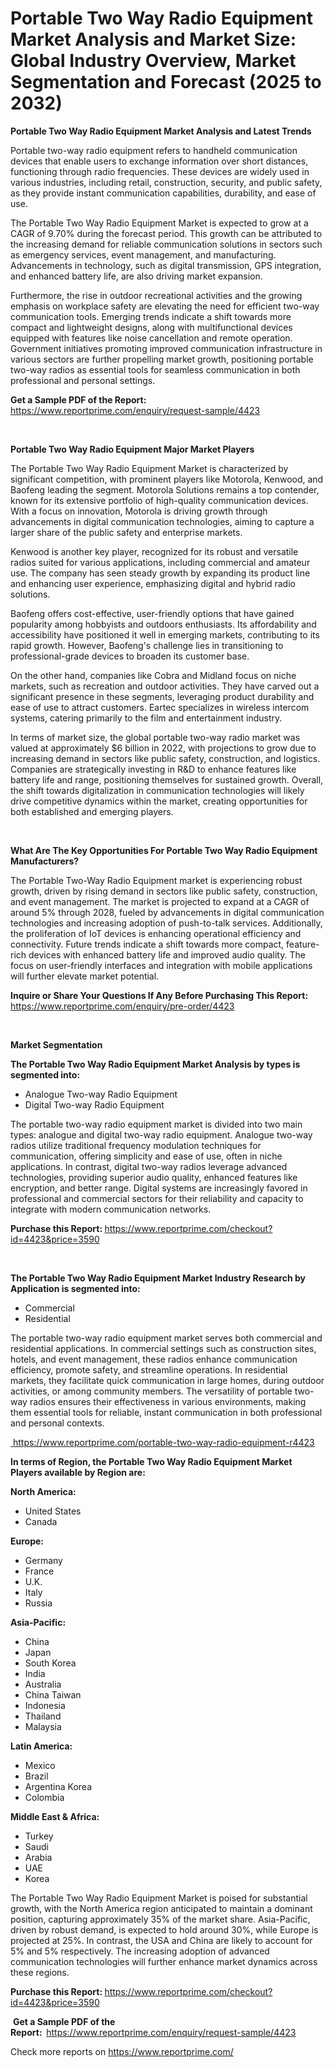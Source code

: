 <p><h1>Portable Two Way Radio Equipment Market Analysis and Market Size: Global Industry Overview, Market Segmentation and Forecast (2025 to 2032)</h1></p><p><strong>Portable Two Way Radio Equipment Market Analysis and Latest Trends</strong></p>
<p><p>Portable two-way radio equipment refers to handheld communication devices that enable users to exchange information over short distances, functioning through radio frequencies. These devices are widely used in various industries, including retail, construction, security, and public safety, as they provide instant communication capabilities, durability, and ease of use.</p><p>The Portable Two Way Radio Equipment Market is expected to grow at a CAGR of 9.70% during the forecast period. This growth can be attributed to the increasing demand for reliable communication solutions in sectors such as emergency services, event management, and manufacturing. Advancements in technology, such as digital transmission, GPS integration, and enhanced battery life, are also driving market expansion.</p><p>Furthermore, the rise in outdoor recreational activities and the growing emphasis on workplace safety are elevating the need for efficient two-way communication tools. Emerging trends indicate a shift towards more compact and lightweight designs, along with multifunctional devices equipped with features like noise cancellation and remote operation. Government initiatives promoting improved communication infrastructure in various sectors are further propelling market growth, positioning portable two-way radios as essential tools for seamless communication in both professional and personal settings.</p></p>
<p><strong>Get a Sample PDF of the Report:&nbsp;</strong> <a href="https://www.reportprime.com/enquiry/request-sample/4423?utm_campaign=3267&utm_medium=2&utm_source=Github&utm_content=ia&utm_term=19032025&utm_id=portable-two-way-radio-equipment">https://www.reportprime.com/enquiry/request-sample/4423</a></p>
<p>&nbsp;</p>
<p><strong>Portable Two Way Radio Equipment Major Market Players</strong></p>
<p><p>The Portable Two Way Radio Equipment Market is characterized by significant competition, with prominent players like Motorola, Kenwood, and Baofeng leading the segment. Motorola Solutions remains a top contender, known for its extensive portfolio of high-quality communication devices. With a focus on innovation, Motorola is driving growth through advancements in digital communication technologies, aiming to capture a larger share of the public safety and enterprise markets.</p><p>Kenwood is another key player, recognized for its robust and versatile radios suited for various applications, including commercial and amateur use. The company has seen steady growth by expanding its product line and enhancing user experience, emphasizing digital and hybrid radio solutions.</p><p>Baofeng offers cost-effective, user-friendly options that have gained popularity among hobbyists and outdoors enthusiasts. Its affordability and accessibility have positioned it well in emerging markets, contributing to its rapid growth. However, Baofeng's challenge lies in transitioning to professional-grade devices to broaden its customer base.</p><p>On the other hand, companies like Cobra and Midland focus on niche markets, such as recreation and outdoor activities. They have carved out a significant presence in these segments, leveraging product durability and ease of use to attract customers. Eartec specializes in wireless intercom systems, catering primarily to the film and entertainment industry.</p><p>In terms of market size, the global portable two-way radio market was valued at approximately $6 billion in 2022, with projections to grow due to increasing demand in sectors like public safety, construction, and logistics. Companies are strategically investing in R&D to enhance features like battery life and range, positioning themselves for sustained growth. Overall, the shift towards digitalization in communication technologies will likely drive competitive dynamics within the market, creating opportunities for both established and emerging players.</p></p>
<p>&nbsp;</p>
<p><strong>What Are The Key Opportunities For Portable Two Way Radio Equipment Manufacturers?</strong></p>
<p><p>The Portable Two-Way Radio Equipment market is experiencing robust growth, driven by rising demand in sectors like public safety, construction, and event management. The market is projected to expand at a CAGR of around 5% through 2028, fueled by advancements in digital communication technologies and increasing adoption of push-to-talk services. Additionally, the proliferation of IoT devices is enhancing operational efficiency and connectivity. Future trends indicate a shift towards more compact, feature-rich devices with enhanced battery life and improved audio quality. The focus on user-friendly interfaces and integration with mobile applications will further elevate market potential.</p></p>
<p><strong>Inquire or Share Your Questions If Any Before Purchasing This Report:</strong> <a href="https://www.reportprime.com/enquiry/pre-order/4423?utm_campaign=3267&utm_medium=2&utm_source=Github&utm_content=ia&utm_term=19032025&utm_id=portable-two-way-radio-equipment">https://www.reportprime.com/enquiry/pre-order/4423</a></p>
<p>&nbsp;</p>
<p><strong>Market Segmentation</strong></p>
<p><strong>The Portable Two Way Radio Equipment Market Analysis by types is segmented into:</strong></p>
<p><ul><li>Analogue Two-way Radio Equipment</li><li>Digital Two-way Radio Equipment</li></ul></p>
<p><p>The portable two-way radio equipment market is divided into two main types: analogue and digital two-way radio equipment. Analogue two-way radios utilize traditional frequency modulation techniques for communication, offering simplicity and ease of use, often in niche applications. In contrast, digital two-way radios leverage advanced technologies, providing superior audio quality, enhanced features like encryption, and better range. Digital systems are increasingly favored in professional and commercial sectors for their reliability and capacity to integrate with modern communication networks.</p></p>
<p><strong>Purchase this Report:&nbsp;</strong><a href="https://www.reportprime.com/checkout?id=4423&price=3590&utm_campaign=3267&utm_medium=2&utm_source=Github&utm_content=ia&utm_term=19032025&utm_id=portable-two-way-radio-equipment">https://www.reportprime.com/checkout?id=4423&price=3590</a></p>
<p>&nbsp;</p>
<p><strong>The Portable Two Way Radio Equipment Market Industry Research by Application is segmented into:</strong></p>
<p><ul><li>Commercial</li><li>Residential</li></ul></p>
<p><p>The portable two-way radio equipment market serves both commercial and residential applications. In commercial settings such as construction sites, hotels, and event management, these radios enhance communication efficiency, promote safety, and streamline operations. In residential markets, they facilitate quick communication in large homes, during outdoor activities, or among community members. The versatility of portable two-way radios ensures their effectiveness in various environments, making them essential tools for reliable, instant communication in both professional and personal contexts.</p></p>
<p><a href="https://www.reportprime.com/portable-two-way-radio-equipment-r4423?utm_campaign=3267&utm_medium=2&utm_source=Github&utm_content=ia&utm_term=19032025&utm_id=portable-two-way-radio-equipment">&nbsp;https://www.reportprime.com/portable-two-way-radio-equipment-r4423</a></p>
<p><strong>In terms of Region, the Portable Two Way Radio Equipment Market Players available by Region are:</strong></p>
<p>
    <p> <strong> North America: </strong>
        <ul>
            <li>United States</li>
            <li>Canada</li>
        </ul>
        </p> 
    <p> <strong> Europe: </strong>
        <ul>
            <li>Germany</li>
            <li>France</li>
            <li>U.K.</li>
            <li>Italy</li>
            <li>Russia</li>
        </ul>
        </p> 
    <p> <strong> Asia-Pacific: </strong>
        <ul>
            <li>China</li>
            <li>Japan</li>
            <li>South Korea</li>
            <li>India</li>
            <li>Australia</li>
            <li>China Taiwan</li>
            <li>Indonesia</li>
            <li>Thailand</li>
            <li>Malaysia</li>
        </ul>
        </p> 
    <p> <strong> Latin America: </strong>
        <ul>
            <li>Mexico</li>
            <li>Brazil</li>
            <li>Argentina Korea</li>
            <li>Colombia</li>
        </ul>
        </p> 
    <p> <strong> Middle East & Africa: </strong>
        <ul>
            <li>Turkey</li>
            <li>Saudi</li>
            <li>Arabia</li>
            <li>UAE</li>
            <li>Korea</li>
        </ul>
    </p>
    </p>
<p><p>The Portable Two Way Radio Equipment Market is poised for substantial growth, with the North America region anticipated to maintain a dominant position, capturing approximately 35% of the market share. Asia-Pacific, driven by robust demand, is expected to hold around 30%, while Europe is projected at 25%. In contrast, the USA and China are likely to account for 5% and 5% respectively. The increasing adoption of advanced communication technologies will further enhance market dynamics across these regions.</p></p>
<p><strong>Purchase this Report: </strong><a href="https://www.reportprime.com/checkout?id=4423&price=3590&utm_campaign=3267&utm_medium=2&utm_source=Github&utm_content=ia&utm_term=19032025&utm_id=portable-two-way-radio-equipment">https://www.reportprime.com/checkout?id=4423&price=3590</a></p>
<p>&nbsp;<strong>Get a Sample PDF of the Report:&nbsp;&nbsp;</strong><a href="https://www.reportprime.com/enquiry/request-sample/4423?utm_campaign=3267&utm_medium=2&utm_source=Github&utm_content=ia&utm_term=19032025&utm_id=portable-two-way-radio-equipment">https://www.reportprime.com/enquiry/request-sample/4423</a></p>
<p><strong></strong></p>
<p>Check more reports on <a href="https://www.reportprime.com/?utm_campaign=3267&utm_medium=2&utm_source=Github&utm_content=ia&utm_term=19032025&utm_id=portable-two-way-radio-equipment">https://www.reportprime.com/</a></p>